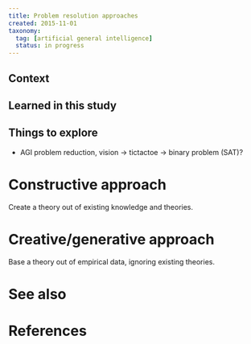 ```yaml
---
title: Problem resolution approaches
created: 2015-11-01
taxonomy:
  tag: [artificial general intelligence]
  status: in progress
---
```


## Context

## Learned in this study

## Things to explore
* AGI problem reduction, vision -> tictactoe -> binary problem (SAT)?

# Constructive approach
Create a theory out of existing knowledge and theories.

# Creative/generative approach
Base a theory out of empirical data, ignoring existing theories.


# See also

# References
